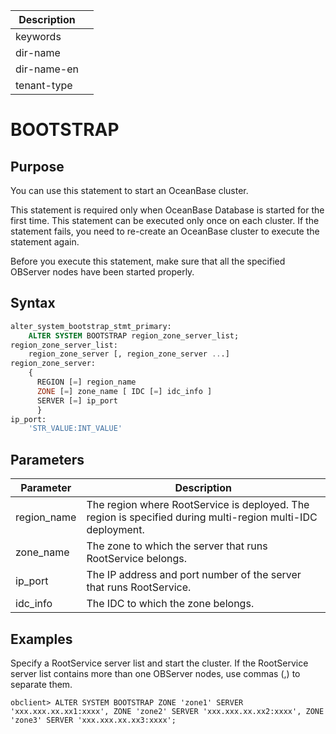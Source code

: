 | Description   |                 |
|---------------|-----------------|
| keywords      |                 |
| dir-name      |                 |
| dir-name-en   |                 |
| tenant-type   |                 |

# BOOTSTRAP

## Purpose

You can use this statement to start an OceanBase cluster. 

This statement is required only when OceanBase Database is started for the first time. This statement can be executed only once on each cluster. If the statement fails, you need to re-create an OceanBase cluster to execute the statement again. 

Before you execute this statement, make sure that all the specified OBServer nodes have been started properly. 

## Syntax

```sql
alter_system_bootstrap_stmt_primary:
    ALTER SYSTEM BOOTSTRAP region_zone_server_list;
region_zone_server_list:
    region_zone_server [, region_zone_server ...]
region_zone_server:
    {
      REGION [=] region_name
      ZONE [=] zone_name [ IDC [=] idc_info ]
      SERVER [=] ip_port
      }
ip_port:
    'STR_VALUE:INT_VALUE'
```

## Parameters

| **Parameter** | **Description** |
|--------------------------|---------------------------------------|
| region_name | The region where RootService is deployed. The region is specified during multi-region multi-IDC deployment.  |
| zone_name | The zone to which the server that runs RootService belongs.  |
| ip_port | The IP address and port number of the server that runs RootService.  |
| idc_info | The IDC to which the zone belongs.  |

## Examples

Specify a RootService server list and start the cluster. If the RootService server list contains more than one OBServer nodes, use commas (,) to separate them. 

```shell
obclient> ALTER SYSTEM BOOTSTRAP ZONE 'zone1' SERVER 'xxx.xxx.xx.xx1:xxxx', ZONE 'zone2' SERVER 'xxx.xxx.xx.xx2:xxxx', ZONE 'zone3' SERVER 'xxx.xxx.xx.xx3:xxxx';
```
